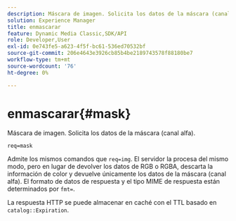 ```yaml
---
description: Máscara de imagen. Solicita los datos de la máscara (canal alfa).
solution: Experience Manager
title: enmascarar
feature: Dynamic Media Classic,SDK/API
role: Developer,User
exl-id: 0e743fe5-a623-4f5f-bc61-536ed70532bf
source-git-commit: 206e4643e3926cb85b4be2189743578f88180be7
workflow-type: tm+mt
source-wordcount: '76'
ht-degree: 0%

---
```


# enmascarar{#mask}

Máscara de imagen. Solicita los datos de la máscara (canal alfa).

`req=mask`

Admite los mismos comandos que `req=img`. El servidor la procesa del mismo modo, pero en lugar de devolver los datos de RGB o RGBA, descarta la información de color y devuelve únicamente los datos de la máscara (canal alfa). El formato de datos de respuesta y el tipo MIME de respuesta están determinados por `fmt=`.

La respuesta HTTP se puede almacenar en caché con el TTL basado en `catalog::Expiration`.
